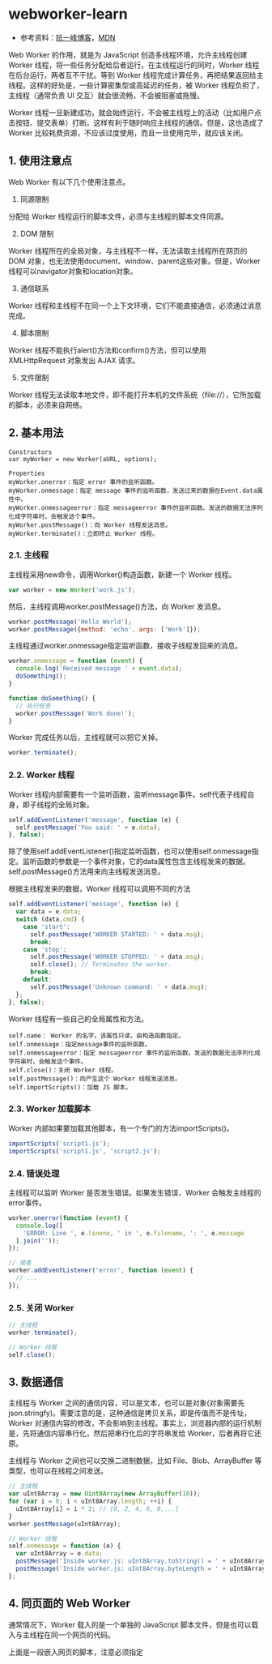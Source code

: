 # webworker-learn

- 参考资料：[阮一峰博客](http://www.ruanyifeng.com/blog/2018/07/web-worker.html)，[MDN](https://developer.mozilla.org/en-US/docs/Web/API/Worker)

Web Worker 的作用，就是为 JavaScript 创造多线程环境，允许主线程创建 Worker 线程，将一些任务分配给后者运行。在主线程运行的同时，Worker 线程在后台运行，两者互不干扰。等到 Worker 线程完成计算任务，再把结果返回给主线程。这样的好处是，一些计算密集型或高延迟的任务，被 Worker 线程负担了，主线程（通常负责 UI 交互）就会很流畅，不会被阻塞或拖慢。

Worker 线程一旦新建成功，就会始终运行，不会被主线程上的活动（比如用户点击按钮、提交表单）打断。这样有利于随时响应主线程的通信。但是，这也造成了 Worker 比较耗费资源，不应该过度使用，而且一旦使用完毕，就应该关闭。

## 1. 使用注意点

Web Worker 有以下几个使用注意点。

1. 同源限制

分配给 Worker 线程运行的脚本文件，必须与主线程的脚本文件同源。

2. DOM 限制

Worker 线程所在的全局对象，与主线程不一样，无法读取主线程所在网页的 DOM 对象，也无法使用document、window、parent这些对象。但是，Worker 线程可以navigator对象和location对象。

3. 通信联系

Worker 线程和主线程不在同一个上下文环境，它们不能直接通信，必须通过消息完成。

4. 脚本限制

Worker 线程不能执行alert()方法和confirm()方法，但可以使用 XMLHttpRequest 对象发出 AJAX 请求。

5. 文件限制

Worker 线程无法读取本地文件，即不能打开本机的文件系统（file://），它所加载的脚本，必须来自网络。

## 2. 基本用法

```text
Constructors
var myWorker = new Worker(aURL, options);

Properties
myWorker.onerror：指定 error 事件的监听函数。
myWorker.onmessage：指定 message 事件的监听函数，发送过来的数据在Event.data属性中。
myWorker.onmessageerror：指定 messageerror 事件的监听函数。发送的数据无法序列化成字符串时，会触发这个事件。
myWorker.postMessage()：向 Worker 线程发送消息。
myWorker.terminate()：立即终止 Worker 线程。

```

### 2.1. 主线程

主线程采用new命令，调用Worker()构造函数，新建一个 Worker 线程。

```js
var worker = new Worker('work.js');
```

然后，主线程调用worker.postMessage()方法，向 Worker 发消息。

```js
worker.postMessage('Hello World');
worker.postMessage({method: 'echo', args: ['Work']});
```

主线程通过worker.onmessage指定监听函数，接收子线程发回来的消息。

```js
worker.onmessage = function (event) {
  console.log('Received message ' + event.data);
  doSomething();
}

function doSomething() {
  // 执行任务
  worker.postMessage('Work done!');
}
```

Worker 完成任务以后，主线程就可以把它关掉。

```js
worker.terminate();
```

### 2.2. Worker 线程

Worker 线程内部需要有一个监听函数，监听message事件。self代表子线程自身，即子线程的全局对象。

```js
self.addEventListener('message', function (e) {
  self.postMessage('You said: ' + e.data);
}, false);
```

除了使用self.addEventListener()指定监听函数，也可以使用self.onmessage指定。监听函数的参数是一个事件对象，它的data属性包含主线程发来的数据。self.postMessage()方法用来向主线程发送消息。

根据主线程发来的数据，Worker 线程可以调用不同的方法

```js
self.addEventListener('message', function (e) {
  var data = e.data;
  switch (data.cmd) {
    case 'start':
      self.postMessage('WORKER STARTED: ' + data.msg);
      break;
    case 'stop':
      self.postMessage('WORKER STOPPED: ' + data.msg);
      self.close(); // Terminates the worker.
      break;
    default:
      self.postMessage('Unknown command: ' + data.msg);
  };
}, false);
```

Worker 线程有一些自己的全局属性和方法。

```text
self.name： Worker 的名字。该属性只读，由构造函数指定。
self.onmessage：指定message事件的监听函数。
self.onmessageerror：指定 messageerror 事件的监听函数。发送的数据无法序列化成字符串时，会触发这个事件。
self.close()：关闭 Worker 线程。
self.postMessage()：向产生这个 Worker 线程发送消息。
self.importScripts()：加载 JS 脚本。
```

### 2.3. Worker 加载脚本
Worker 内部如果要加载其他脚本，有一个专门的方法importScripts()。

```js
importScripts('script1.js');
importScripts('script1.js', 'script2.js');
```

### 2.4. 错误处理

主线程可以监听 Worker 是否发生错误。如果发生错误，Worker 会触发主线程的error事件。

```js
worker.onerror(function (event) {
  console.log([
    'ERROR: Line ', e.lineno, ' in ', e.filename, ': ', e.message
  ].join(''));
});

// 或者
worker.addEventListener('error', function (event) {
  // ...
});
```

### 2.5. 关闭 Worker

```js
// 主线程
worker.terminate();

// Worker 线程
self.close();
```

## 3. 数据通信

主线程与 Worker 之间的通信内容，可以是文本，也可以是对象(对象需要先json.stringfy)。需要注意的是，这种通信是拷贝关系，即是传值而不是传址，Worker 对通信内容的修改，不会影响到主线程。事实上，浏览器内部的运行机制是，先将通信内容串行化，然后把串行化后的字符串发给 Worker，后者再将它还原。

主线程与 Worker 之间也可以交换二进制数据，比如 File、Blob、ArrayBuffer 等类型，也可以在线程之间发送。

```js
// 主线程
var uInt8Array = new Uint8Array(new ArrayBuffer(10));
for (var i = 0; i < uInt8Array.length; ++i) {
  uInt8Array[i] = i * 2; // [0, 2, 4, 6, 8,...]
}
worker.postMessage(uInt8Array);

// Worker 线程
self.onmessage = function (e) {
  var uInt8Array = e.data;
  postMessage('Inside worker.js: uInt8Array.toString() = ' + uInt8Array.toString());
  postMessage('Inside worker.js: uInt8Array.byteLength = ' + uInt8Array.byteLength);
};
```

## 4. 同页面的 Web Worker
通常情况下，Worker 载入的是一个单独的 JavaScript 脚本文件，但是也可以载入与主线程在同一个网页的代码。

<!DOCTYPE html>
  <body>
    <script id="worker" type="app/worker">
      addEventListener('message', function () {
        postMessage('some message');
      }, false);
    </script>
  </body>
</html>
上面是一段嵌入网页的脚本，注意必须指定<script>标签的type属性是一个浏览器不认识的值，上例是app/worker。

然后，读取这一段嵌入页面的脚本，用 Worker 来处理。

```js
var blob = new Blob([document.querySelector('#worker').textContent]);
var url = window.URL.createObjectURL(blob);
var worker = new Worker(url);

worker.onmessage = function (e) {
  // e.data === 'some message'
};
```

上面代码中，先将嵌入网页的脚本代码，转成一个二进制对象，然后为这个二进制对象生成 URL，再让 Worker 加载这个 URL。这样就做到了，主线程和 Worker 的代码都在同一个网页上面。


## 5. 应用场景

对于轮询场景，可以放在 Worker 里面。只要数据有更新，就postMessage给主线程更新。可以结合indexedDB使用，实际工作中，刚用这个方法技改了一个项目。

```js
// 伪代码
var pollingWorker = createWorker(function (e) {
  var cache;

  function compare(new, old) { ... };

  setInterval(function () {
    fetch('/xxx').then(function (res) {
      var data = res.json();

      if (!compare(data, cache)) {
        cache = data;
        self.postMessage(data);
      }
    })
  }, 1000)
});

pollingWorker.onmessage = function () {
  // render data
}

pollingWorker.postMessage('update');

```


## 6. [SharedWorker](https://developer.mozilla.org/zh-CN/docs/Web/API/SharedWorker)

构造函数  SharedWorker()  创建一个执行指定url脚本的共享的web进程。  

SharedWorker实质在于share，不同的线程可以共享一个线程，他们的数据也是共享的。可以被多个window共同使用，但必须保证这些标签页都是同源的(相同的协议，主机和端口号)  

通过SharedWorker() 方法来创建一个共享进程对象。  

```js
var myWorker = new SharedWorker("worker.js");
```

然后两个脚本都通过 MessagePort 对象来访问worker，这个对象用SharedWorker.port 属性获得。如果已经用addEventListener监听了onmessage事件，则可以使用start() 方法手动启动端口：  

```js
myWorker.port.start();
```

启动端口时，两个脚本都会向worker发送消息， 然后使用port.postMessage()和port.onmessage处理从worker发送而来的消息:

```js
first.onchange = function() {
    myWorker.port.postMessage([first.value,second.value]);
    console.log('Message posted to worker');
  }

  second.onchange = function() {
    myWorker.port.postMessage([first.value,second.value]);
    console.log('Message posted to worker');
  }

  myWorker.port.onmessage = function(e) {
    result1.textContent = e.data;
    console.log('Message received from worker');
  }

```

在worker中我们使用SharedWorkerGlobalScope.onconnect 处理程序连接到上面讨论的相同端口。可以在connect event的ports属性中获取到与该worker相关联的端口 — 然后我们使用MessagePort start() 方法来启动端口，然后 onmessage 处理程序处理来自主线程的消息。

```js
onconnect = function(e) {
    var port = e.ports[0];

    port.addEventListener('message', function(e) {
      var workerResult = 'Result: ' + (e.data[0] * e.data[1]);
      port.postMessage(workerResult);
    });

    port.start(); // Required when using addEventListener. Otherwise called implicitly by onmessage setter.
}
```

**注意**  
在chrome的多user模式，或者隐身模式下，SharedWorker数据是不能共享的
